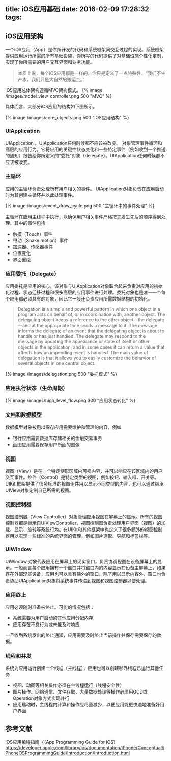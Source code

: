 title: iOS应用基础
date: 2016-02-09 17:28:32
tags:
---

## iOS应用架构
一个iOS应用（App）是你所开发的代码和系统框架间交互过程的实现。系统框架提供应用运行所需的所有基础设施，你所写的代码提供了对基础设施个性化定制，实现了你所需要的用户交互界面和业务功能。

>本质上说，每个iOS应用都是一样的，你只是定义了一点特殊性。“我们不生产水，我们只是大自然的搬运工。”


iOS应用总体架构遵循MVC架构模式。
{% image /images/model_view_controller.png 500 "MVC" %}


具体而言，大部分iOS应用的结构如下图所示。

{% image /images/core_objects.png 500 "iOS应用结构" %}


### UIApplication
UIApplication 。UIApplication任何时候都不应该被改变。
对象管理事件循环和高层的应用行为。它将应用的关键性状态变化和一些特定事件（例如收到一个推送的通知）报告给你所定义的“委托”对象（delegate）。UIApplication任何时候都不应该被改变。



### 主循环

应用的主循环负责处理所有用户相关的事件。 UIApplication对象负责在应用启动时为其创建主循环并以此处理事件。 

{% image /images/event_draw_cycle.png 500 "主循环中的事件处理" %}



主循环在应用主线程中执行，以确保用户相关事件严格按其发生先后的顺序得到处理。其中的事件包括

* 触摸（Touch）事件
* 甩动（Shake motion）事件
* 加速器、传感器事件
* 位置变化
* 界面重绘


### 应用委托（Delegate）

应用委托是应用的核心。该对象与UIApplication对象联合起来负责对应用的初始化过程、状态迁移过程和很多高层的应用事件进行处理。委托对象也是唯一一个每个应用都必须具有的对象，因此它一般还负责应用所需数据结构的初始化。


> Delegation is a simple and powerful pattern in which one object in a program acts on behalf of, or in coordination with, another object. The delegating object keeps a reference to the other object—the delegate—and at the appropriate time sends a message to it. The message informs the delegate of an event that the delegating object is about to handle or has just handled. The delegate may respond to the message by updating the appearance or state of itself or other objects in the application, and in some cases it can return a value that affects how an impending event is handled. The main value of delegation is that it allows you to easily customize the behavior of several objects in one central object.


{% image /images/delegation.png 500 "委托模式" %}


### 应用执行状态（生命周期）

{% image /images/high_level_flow.png 300 "应用状态转化" %}


### 文档和数据模型

数据模型对象被用以保存应用需要维护和管理的内容，例如

* 银行应用需要数据库存储相关的金融交易事务
* 画图应用需要保存用户所画的图像

### 视图

视图（View）是在一个特定矩形区域内可视内容，并可以响应在该区域内的用户交互事件。控件（Control）是特定类型的视图，例如按钮、输入框、开关等。UIKit 框架提供了很多标准的视图组件用以显示不同类型的内容，也可以通过继承UIView对象定制自己所需的视图。

### 视图控制器

视图控制器（View Controller）对象管理应用视图在屏幕上的显示。所有的视图控制器都是继承自UIViewController。视图控制器负责处理用户界面（视图）的加载、显示、旋转等系统行为。在UIKit和其他框架中也定义了很多额外的视图控制器用以实现一些标准的系统界面的管理，例如图片选取、导航和标签栏等。


### UIWindow
UIWindow 对象代表应用在屏幕上的现实窗口，负责协调视图在设备屏幕上的显示。一般而言每个应用拥有一个窗口并将窗口内的内容显示在设备主屏幕上，如果存在外部现实设备，应用也可以具有额外的窗口。除了用以显示内容外，窗口也负责协助UIApplication对象将系统事件传递到视图和视图控制器以便处理。


### 应用终止

应用必须随时准备被终止。可能的情况包括：

* 系统需要为用户启动的其他应用分配内存
* 应用存在不良行为或未能及时响应

一旦收到系统发出的终止通知，应用需要及时终止当前操作并保存需要保存的数据。

### 线程和并发

系统为应用运行创建一个线程（主线程），应用也可以创建额外线程已运行其他任务

* 视图、动画等相关操作必须在主线程运行（线程安全性）
* 图片操作、网络通信、文件存取、大量数据处理等操作必须用GCD或Operation对象方式实现并行
* 应用启动时，主线程内计算和操作应尽量减少，以便应用能更快速地准备好用户界面

## 参考文献

iOS应用编程指南（（App Programming Guide for iOS） <https://developer.apple.com/library/ios/documentation/iPhone/Conceptual/iPhoneOSProgrammingGuide/Introduction/Introduction.html>




